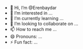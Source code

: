 - 👋 Hi, I’m @Erenbaydar
- 👀 I’m interested in ...
- 🌱 I’m currently learning ...
- 💞️ I’m looking to collaborate on ...
- 📫 How to reach me ...
- 😄 Pronouns: ...
- ⚡ Fun fact: ...

<!---
Erenbaydar/Erenbaydar is a ✨ special ✨ repository because its `README.md` (this file) appears on your GitHub profile.
You can click the Preview link to take a look at your changes.
--->
